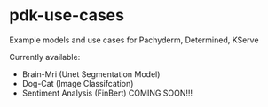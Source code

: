 # pdk-use-cases
Example models and use cases for Pachyderm, Determined, KServe

Currently available:
- Brain-Mri (Unet Segmentation Model)
- Dog-Cat (Image Classifcation)
- Sentiment Analysis (FinBert) COMING SOON!!!
